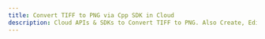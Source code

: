 ---title: Convert TIFF to PNG via Cpp SDK in Clouddescription: Cloud APIs & SDKs to Convert TIFF to PNG. Also Create, Edit & Render Microsoft Word & OpenOffice documents in the Cloud.---